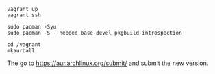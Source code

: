 


```
vagrant up
vagrant ssh

sudo pacman -Syu
sudo pacman -S --needed base-devel pkgbuild-introspection

cd /vagrant
mkaurball
```

The go to https://aur.archlinux.org/submit/ and submit the new version.

